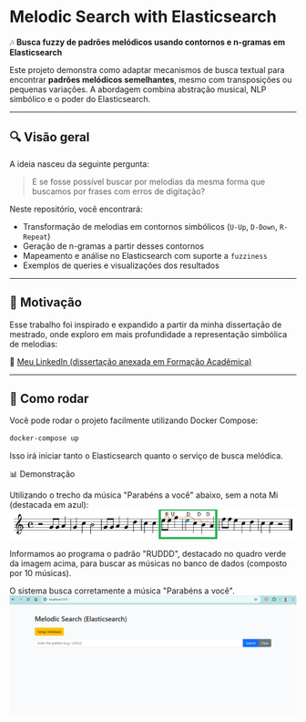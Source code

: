 # Melodic Search with Elasticsearch

🎶 **Busca fuzzy de padrões melódicos usando contornos e n-gramas em Elasticsearch**

Este projeto demonstra como adaptar mecanismos de busca textual para encontrar **padrões melódicos semelhantes**, mesmo com transposições ou pequenas variações. A abordagem combina abstração musical, NLP simbólico e o poder do Elasticsearch.

---

## 🔍 Visão geral

A ideia nasceu da seguinte pergunta:

> E se fosse possível buscar por melodias da mesma forma que buscamos por frases com erros de digitação?

Neste repositório, você encontrará:
- Transformação de melodias em contornos simbólicos (`U-Up`, `D-Down`, `R-Repeat`)
- Geração de n-gramas a partir desses contornos
- Mapeamento e análise no Elasticsearch com suporte a `fuzziness`
- Exemplos de queries e visualizações dos resultados

---

## 🧠 Motivação

Esse trabalho foi inspirado e expandido a partir da minha dissertação de mestrado, onde exploro em mais profundidade a representação simbólica de melodias:

🔗 [Meu LinkedIn (dissertação anexada em Formação Acadêmica)](https://www.linkedin.com/in/alexcaranha/)

---

## 🚀 Como rodar

Você pode rodar o projeto facilmente utilizando Docker Compose:

```sh
docker-compose up
```

Isso irá iniciar tanto o Elasticsearch quanto o serviço de busca melódica.

📊 Demonstração

Utilizando o trecho da música "Parabéns a você" abaixo, sem a nota Mi (destacada em azul):
<img src="assets/happy_birthday_selection.png" alt="Demo">

Informamos ao programa o padrão "RUDDD", destacado no quadro verde da imagem acima, para buscar as músicas no banco de dados (composto por 10 músicas).

O sistema busca corretamente a música "Parabéns a você".
<img src="assets/demonstration.gif" alt="Demo">